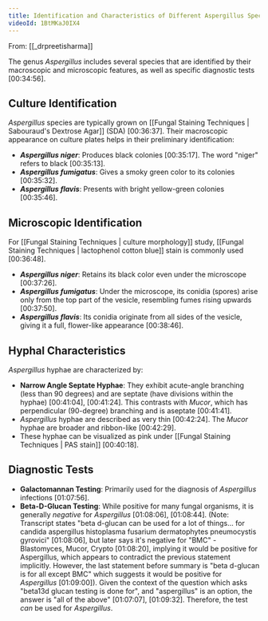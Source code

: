 ```yaml
---
title: Identification and Characteristics of Different Aspergillus Species
videoId: 1BtMKaJ0IX4
---
```


From: [[_drpreetisharma]] <br/> 

The genus *Aspergillus* includes several species that are identified by their macroscopic and microscopic features, as well as specific diagnostic tests <a class="yt-timestamp" data-t="00:34:56">[00:34:56]</a>.

## Culture Identification

*Aspergillus* species are typically grown on [[Fungal Staining Techniques | Sabouraud's Dextrose Agar]] (SDA) <a class="yt-timestamp" data-t="00:36:37">[00:36:37]</a>. Their macroscopic appearance on culture plates helps in their preliminary identification:
*   ***Aspergillus niger***: Produces black colonies <a class="yt-timestamp" data-t="00:35:17">[00:35:17]</a>. The word "niger" refers to black <a class="yt-timestamp" data-t="00:35:13">[00:35:13]</a>.
*   ***Aspergillus fumigatus***: Gives a smoky green color to its colonies <a class="yt-timestamp" data-t="00:35:32">[00:35:32]</a>.
*   ***Aspergillus flavis***: Presents with bright yellow-green colonies <a class="yt-timestamp" data-t="00:35:46">[00:35:46]</a>.

## Microscopic Identification

For [[Fungal Staining Techniques | culture morphology]] study, [[Fungal Staining Techniques | lactophenol cotton blue]] stain is commonly used <a class="yt-timestamp" data-t="00:36:48">[00:36:48]</a>.
*   ***Aspergillus niger***: Retains its black color even under the microscope <a class="yt-timestamp" data-t="00:37:26">[00:37:26]</a>.
*   ***Aspergillus fumigatus***: Under the microscope, its conidia (spores) arise only from the top part of the vesicle, resembling fumes rising upwards <a class="yt-timestamp" data-t="00:37:50">[00:37:50]</a>.
*   ***Aspergillus flavis***: Its conidia originate from all sides of the vesicle, giving it a full, flower-like appearance <a class="yt-timestamp" data-t="00:38:46">[00:38:46]</a>.

## Hyphal Characteristics

*Aspergillus* hyphae are characterized by:
*   **Narrow Angle Septate Hyphae**: They exhibit acute-angle branching (less than 90 degrees) and are septate (have divisions within the hyphae) <a class="yt-timestamp" data-t="00:41:04">[00:41:04]</a>, <a class="yt-timestamp" data-t="00:41:24">[00:41:24]</a>. This contrasts with *Mucor*, which has perpendicular (90-degree) branching and is aseptate <a class="yt-timestamp" data-t="00:41:41">[00:41:41]</a>.
*   *Aspergillus* hyphae are described as very thin <a class="yt-timestamp" data-t="00:42:24">[00:42:24]</a>. The *Mucor* hyphae are broader and ribbon-like <a class="yt-timestamp" data-t="00:42:29">[00:42:29]</a>.
*   These hyphae can be visualized as pink under [[Fungal Staining Techniques | PAS stain]] <a class="yt-timestamp" data-t="00:40:18">[00:40:18]</a>.

## Diagnostic Tests

*   **Galactomannan Testing**: Primarily used for the diagnosis of *Aspergillus* infections <a class="yt-timestamp" data-t="01:07:56">[01:07:56]</a>.
*   **Beta-D-Glucan Testing**: While positive for many fungal organisms, it is generally *negative* for *Aspergillus* <a class="yt-timestamp" data-t="01:08:06">[01:08:06]</a>, <a class="yt-timestamp" data-t="01:08:44">[01:08:44]</a>. (Note: Transcript states "beta d-glucan can be used for a lot of things... for candida aspergillus histoplasma fusarium dermatophytes pneumocystis gyrovici" <a class="yt-timestamp" data-t="01:08:06">[01:08:06]</a>, but later says it's negative for "BMC" - Blastomyces, Mucor, Crypto <a class="yt-timestamp" data-t="01:08:20">[01:08:20]</a>, implying it would be positive for Aspergillus, which appears to contradict the previous statement implicitly. However, the last statement before summary is "beta d-glucan is for all except BMC" which suggests it would be positive for *Aspergillus* <a class="yt-timestamp" data-t="01:09:00">[01:09:00]</a>). Given the context of the question which asks "beta13d glucan testing is done for", and "aspergillus" is an option, the answer is "all of the above" <a class="yt-timestamp" data-t="01:07:07">[01:07:07]</a>, <a class="yt-timestamp" data-t="01:09:32">[01:09:32]</a>. Therefore, the test *can* be used for *Aspergillus*.